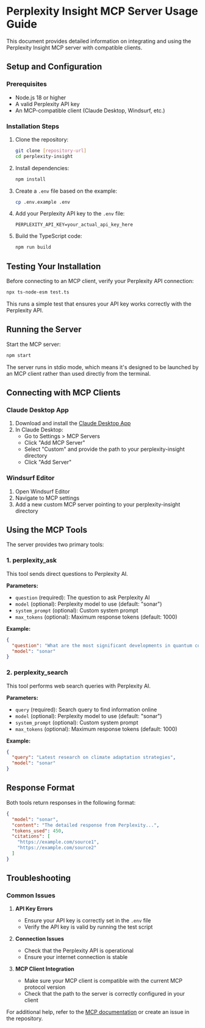 # Perplexity Insight MCP Server Usage Guide

This document provides detailed information on integrating and using the Perplexity Insight MCP server with compatible clients.

## Setup and Configuration

### Prerequisites

- Node.js 18 or higher
- A valid Perplexity API key
- An MCP-compatible client (Claude Desktop, Windsurf, etc.)

### Installation Steps

1. Clone the repository:
   ```bash
   git clone [repository-url]
   cd perplexity-insight
   ```

2. Install dependencies:
   ```bash
   npm install
   ```

3. Create a `.env` file based on the example:
   ```bash
   cp .env.example .env
   ```

4. Add your Perplexity API key to the `.env` file:
   ```
   PERPLEXITY_API_KEY=your_actual_api_key_here
   ```

5. Build the TypeScript code:
   ```bash
   npm run build
   ```

## Testing Your Installation

Before connecting to an MCP client, verify your Perplexity API connection:

```bash
npx ts-node-esm test.ts
```

This runs a simple test that ensures your API key works correctly with the Perplexity API.

## Running the Server

Start the MCP server:

```bash
npm start
```

The server runs in stdio mode, which means it's designed to be launched by an MCP client rather than used directly from the terminal.

## Connecting with MCP Clients

### Claude Desktop App

1. Download and install the [Claude Desktop App](https://claude.ai/download)
2. In Claude Desktop:
   - Go to Settings > MCP Servers
   - Click "Add MCP Server"
   - Select "Custom" and provide the path to your perplexity-insight directory
   - Click "Add Server"

### Windsurf Editor

1. Open Windsurf Editor
2. Navigate to MCP settings
3. Add a new custom MCP server pointing to your perplexity-insight directory

## Using the MCP Tools

The server provides two primary tools:

### 1. perplexity_ask

This tool sends direct questions to Perplexity AI.

**Parameters:**
- `question` (required): The question to ask Perplexity AI
- `model` (optional): Perplexity model to use (default: "sonar")
- `system_prompt` (optional): Custom system prompt
- `max_tokens` (optional): Maximum response tokens (default: 1000)

**Example:**
```json
{
  "question": "What are the most significant developments in quantum computing in the past year?",
  "model": "sonar"
}
```

### 2. perplexity_search

This tool performs web search queries with Perplexity AI.

**Parameters:**
- `query` (required): Search query to find information online
- `model` (optional): Perplexity model to use (default: "sonar")
- `system_prompt` (optional): Custom system prompt
- `max_tokens` (optional): Maximum response tokens (default: 1000)

**Example:**
```json
{
  "query": "Latest research on climate adaptation strategies",
  "model": "sonar"
}
```

## Response Format

Both tools return responses in the following format:

```json
{
  "model": "sonar",
  "content": "The detailed response from Perplexity...",
  "tokens_used": 450,
  "citations": [
    "https://example.com/source1",
    "https://example.com/source2"
  ]
}
```

## Troubleshooting

### Common Issues

1. **API Key Errors**
   - Ensure your API key is correctly set in the `.env` file
   - Verify the API key is valid by running the test script

2. **Connection Issues**
   - Check that the Perplexity API is operational
   - Ensure your internet connection is stable

3. **MCP Client Integration**
   - Make sure your MCP client is compatible with the current MCP protocol version
   - Check that the path to the server is correctly configured in your client

For additional help, refer to the [MCP documentation](https://modelcontextprotocol.io/) or create an issue in the repository.
